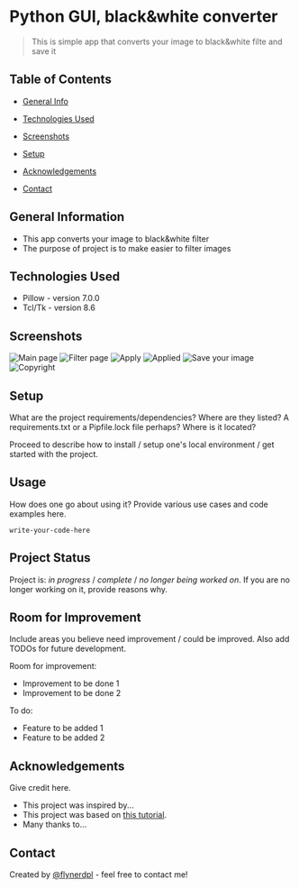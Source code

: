 # Python GUI, black&white converter 
> This is simple app that converts your image to black&white filte and save it

## Table of Contents
* [General Info](#general-information)
* [Technologies Used](#technologies-used)
* [Screenshots](#screenshots)
* [Setup](#setup)

* [Acknowledgements](#acknowledgements)
* [Contact](#contact)
<!-- * [License](#license) -->


## General Information
- This app converts your image to black&white filter
- The purpose of  project is to make easier to filter images 

## Technologies Used
- Pillow - version 7.0.0
- Tcl/Tk - version 8.6



## Screenshots
![Main page](1.png)
![Filter page](2.png)
![Apply](3.png)
![Applied](4.png)
![Save your image](5.png)
![Copyright](6.png)
<!-- If you have screenshots you'd like to share, include them here. -->


## Setup
What are the project requirements/dependencies? Where are they listed? A requirements.txt or a Pipfile.lock file perhaps? Where is it located?

Proceed to describe how to install / setup one's local environment / get started with the project.


## Usage
How does one go about using it?
Provide various use cases and code examples here.

`write-your-code-here`


## Project Status
Project is: _in progress_ / _complete_ / _no longer being worked on_. If you are no longer working on it, provide reasons why.


## Room for Improvement
Include areas you believe need improvement / could be improved. Also add TODOs for future development.

Room for improvement:
- Improvement to be done 1
- Improvement to be done 2

To do:
- Feature to be added 1
- Feature to be added 2


## Acknowledgements
Give credit here.
- This project was inspired by...
- This project was based on [this tutorial](https://www.example.com).
- Many thanks to...


## Contact
Created by [@flynerdpl](https://www.flynerd.pl/) - feel free to contact me!


<!-- Optional -->
<!-- ## License -->
<!-- This project is open source and available under the [... License](). -->

<!-- You don't have to include all sections - just the one's relevant to your project -->

